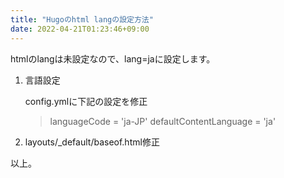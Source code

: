 ```yaml
---
title: "Hugoのhtml langの設定方法"
date: 2022-04-21T01:23:46+09:00
---
```


htmlのlangは未設定なので、lang=jaに設定します。

1. 言語設定

    config.ymlに下記の設定を修正

    > languageCode = 'ja-JP'
    > defaultContentLanguage = 'ja'

1. layouts/_default/baseof.html修正

    > <html lang="{{.Site.Language.Lang}}">

以上。
